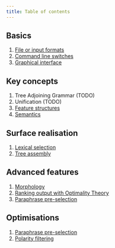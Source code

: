 ```yaml
---
title: Table of contents
---
```


## Basics

1. [File or input formats](formats.html)
1. [Command line switches](command-line.html)
1. [Graphical interface](gui.html)

## Key concepts

1. Tree Adjoining Grammar (TODO)
1. Unification (TODO)
1. [Feature structures](fs.html)
1. [Semantics](semantics.html)

## Surface realisation

1. [Lexical selection](lexical-selection.html)
1. [Tree assembly](assembly.html)

## Advanced features

1. [Morphology](morphology.html)
1. [Ranking output with Optimality Theory](ot.html)
1. [Paraphrase pre-selection](paraphrase.html)

## Optimisations

1. [Paraphrase pre-selection](paraphrase.html)
1. [Polarity filtering](polarity.html)
